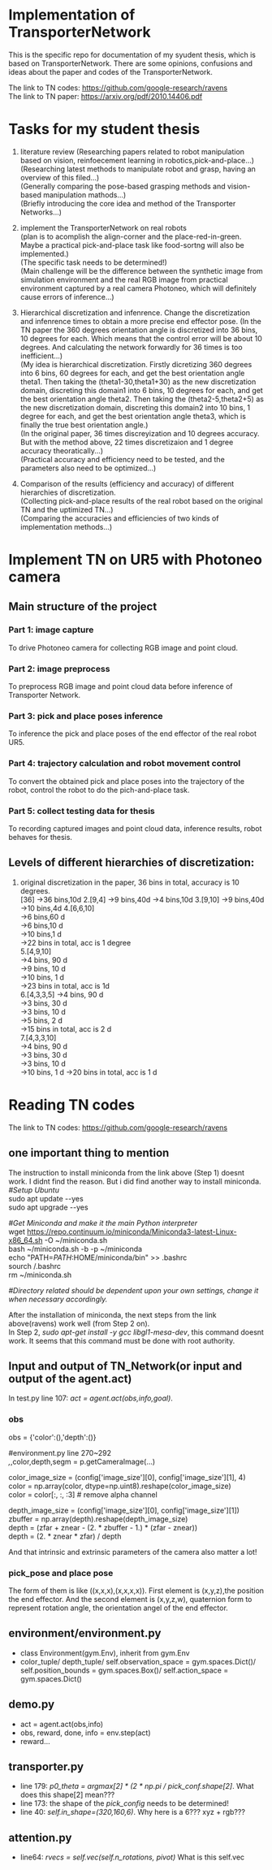 # Implementation of TransporterNetwork
This is the specific repo for documentation of my syudent thesis, which is based on TransporterNetwork. There are some opinions, confusions and ideas about the paper and codes of the TransporterNetwork.

The link to TN codes: https://github.com/google-research/ravens   
The link to TN paper: https://arxiv.org/pdf/2010.14406.pdf  

# Tasks for my student thesis
1. literature review
(Researching papers related to robot manipulation based on vision, reinfoecement learning in robotics,pick-and-place...)  
(Researching latest methods to manipulate robot and grasp, having an overview of this filed...)  
(Generally comparing the pose-based grasping methods and vision-based manipulation mathods...)  
(Briefly introducing the core idea and method of the Transporter Networks...)

2. implement the TransporterNetwork on real robots  
(plan is to acomplish the align-corner and the place-red-in-green. Maybe a practical pick-and-place task like food-sortng will also be implemented.)  
(The specific task needs to be determined!)  
(Main challenge will be the difference between the synthetic image from simulation environment and the real RGB image from practical environment captured by a real camera Photoneo, which will definitely cause errors of inference...)    

3. Hierarchical discretization and infenrence. Change the discretization and infenrence times to obtain a more precise end effector pose. 
(In the TN paper the 360 degrees orientation angle is discretized into 36 bins, 10 degrees for each. Which means that the control error will be about 10 degrees. And calculating the network forwardly for 36 times is too inefficient...)  
(My idea is hierarchical discretization. Firstly dicretizing 360 degrees into 6 bins, 60 degrees for each, and get the best orientation angle theta1. Then taking the (theta1-30,theta1+30) as the new discretization domain, discreting this domain1 into 6 bins, 10 degrees for each, and get the best orientation angle theta2. Then taking the (theta2-5,theta2+5) as the new discretization domain, discreting this domain2 into 10 bins, 1 degree for each, and get the best orientation angle theta3, which is finally the true best orientation angle.)  
(In the original paper, 36 times discreyization and 10 degrees accuracy. But with the method above, 22 times discretizaion and 1 degree accuracy theoratically...)  
(Practical accuracy and efficiency need to be tested, and the parameters also need to be optimized...)    

4. Comparison of the results (efficiency and accuracy) of different hierarchies of discretization.  
(Collecting pick-and-place results of the real robot based on the original TN and the uptimized TN...)  
(Comparing the accuracies and efficiencies of two kinds of implementation methods...)  

# Implement TN on UR5 with Photoneo camera  
## Main structure of the project  
### Part 1: image capture  
To drive Photoneo camera for collecting RGB image and point cloud.  
### Part 2: image preprocess  
To preprocess RGB image and point cloud data before inference of Transporter Network.  
### Part 3: pick and place poses inference
To inference the pick and place poses of the end effector of the real robot UR5.  
### Part 4: trajectory calculation and robot movement control  
To convert the obtained pick and place poses into the trajectory of the robot, control the robot to do the pich-and-place task.  
### Part 5: collect testing data for thesis
To recording captured images and point cloud data, inference results, robot behaves for thesis.  

## Levels of different hierarchies of discretization:  
1. original discretization in the paper, 36 bins in total, accuracy is 10 degrees.    
   [36]
   ->36 bins,10d
2.[9,4]
   ->9 bins,40d
   ->4 bins,10d
3.[9,10]
   ->9 bins,40d
   ->10 bins,4d
4.[6,6,10]  
   ->6 bins,60 d  
   ->6 bins,10 d  
   ->10 bins,1 d  
   ->22 bins in total, acc is 1 degree  
5.[4,9,10]  
   ->4 bins, 90 d  
   ->9 bins, 10 d  
   ->10 bins, 1 d  
   ->23 bins in total, acc is 1d  
6.[4,3,3,5]
   ->4 bins, 90 d  
   ->3 bins, 30 d  
   ->3 bins, 10 d  
   ->5 bins, 2 d  
   ->15 bins in total, acc is 2 d  
7.[4,3,3,10]     
   ->4 bins, 90 d  
   ->3 bins, 30 d  
   ->3 bins, 10 d   
   ->10 bins, 1 d 
   ->20 bins in total, acc is 1 d


# Reading TN codes
The link to TN codes: https://github.com/google-research/ravens  
## one important thing to mention  
The instruction to install miniconda from the link above (Step 1) doesnt work. I didnt find the reason. But i did find another way to install miniconda.  
*#Setup Ubuntu*  
sudo apt update --yes  
sudo apt upgrade --yes  

*#Get Miniconda and make it the main Python interpreter*  
wget https://repo.continuum.io/miniconda/Miniconda3-latest-Linux-x86_64.sh -O ~/miniconda.sh  
bash ~/miniconda.sh -b -p ~/miniconda  
echo "PATH=$PATH:$HOME/miniconda/bin" >> .bashrc  
sourch /.bashrc  
rm ~/miniconda.sh  

*#Directory related should be dependent upon your own settings, change it when necessary accordingly.*  

After the installation of miniconda, the next steps from the link above(ravens) work well (from Step 2 on).  
In Step 2, *sudo apt-get install -y gcc libgl1-mesa-dev*, this command doesnt work. It seems that this command must be done with root authority.  

## Input and output of TN_Network(or input and output of the agent.act)
In test.py line 107: *act = agent.act(obs,info,goal)*.  
### obs
obs = {'color':(),'depth':()}  

#environment.py line 270~292  
_,_,color,depth,segm = p.getCameraImage(...)  

color_image_size = (config['image_size'][0], config['image_size'][1], 4)  
color = np.array(color, dtype=np.uint8).reshape(color_image_size)  
color = color[:, :, :3]  # remove alpha channel  

depth_image_size = (config['image_size'][0], config['image_size'][1])  
zbuffer = np.array(depth).reshape(depth_image_size)  
depth = (zfar + znear - (2. * zbuffer - 1.) * (zfar - znear))  
depth = (2. * znear * zfar) / depth  

And that intrinsic and extrinsic parameters of the camera also matter a lot!  

### pick_pose and place pose  
The form of them is like ((x,x,x),(x,x,x,x)).
First element is (x,y,z),the position the end effector. And the second element is (x,y,z,w), quaternion form to represent rotation angle, the orientation angel of the end effector. 

## environment/environment.py  
+ class Environment(gym.Env), inherit from gym.Env  
+ color_tuple/ depth_tuple/ self.observation_space = gym.spaces.Dict()/  self.position_bounds = gym.spaces.Box()/ self.action_space = gym.spaces.Dict()
## demo.py  
+ act = agent.act(obs,info)  
+ obs, reward, done, info = env.step(act)  
+ reward...  
## transporter.py
+ line 179: *p0_theta = argmax[2] * (2 * np.pi / pick_conf.shape[2]*. What does this shape[2] mean???  
+ line 173: the shape of the *pick_config* needs to be determined!  
+ line 40: *self.in_shape=(320,160,6)*. Why here is a 6??? xyz + rgb???  
## attention.py
+ line64: *rvecs = self.vec(self.n_rotations, pivot)* What is this self.vec  


